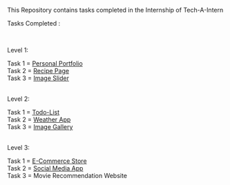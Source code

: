 This Repository contains tasks completed in the Internship of Tech-A-Intern

<p>Tasks Completed :</p><br>

<p>Level 1:</p>
Task 1 = <a href="https://prathamdmehta.netlify.app">Personal Portfolio</a><br>
Task 2 = <a href="https://recipe-appbypm.netlify.app">Recipe Page</a><br>
Task 3 = <a href="https://image-sliderbypm.netlify.app">Image Slider</a><br><br>

<p>Level 2:</p>
Task 1 = <a href="https://todo-listbypm.netlify.app">Todo-List</a><br>
Task 2 = <a href="https://weatherbypm.netlify.app">Weather App</a><br>
Task 3 = <a href="">Image Gallery</a><br><br>

<p>Level 3:</p>
Task 1 = <a href="https://amazonbypm.netlify.app">E-Commerce Store</a><br>
Task 2 = <a href="">Social Media App</a><br>
Task 3 = <a href=""></a>Movie Recommendation Website<br><br>
